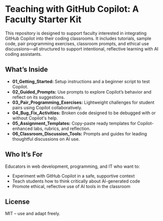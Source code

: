 # Teaching with GitHub Copilot: A Faculty Starter Kit

This repository is designed to support faculty interested in integrating GitHub Copilot into their coding classrooms. It includes tutorials, sample code, pair programming exercises, classroom prompts, and ethical use discussions—all structured to support intentional, reflective learning with AI coding assistants.

## What’s Inside

- **01_Getting_Started:** Setup instructions and a beginner script to test Copilot.
- **02_Guided_Prompts:** Use prompts to explore Copilot’s behavior and reflect on its suggestions.
- **03_Pair_Programming_Exercises:** Lightweight challenges for student pairs using Copilot collaboratively.
- **04_Bug_Fix_Activities:** Broken code designed to be debugged with or without Copilot's help.
- **05_Assignment_Templates:** Copy-paste ready templates for Copilot-enhanced labs, rubrics, and reflection.
- **06_Classroom_Discussion_Tools:** Prompts and guides for leading thoughtful discussions on AI use.

## Who It’s For

Educators in web development, programming, and IT who want to:
- Experiment with GitHub Copilot in a safe, supportive context
- Teach students how to think critically about AI-generated code
- Promote ethical, reflective use of AI tools in the classroom

## License

MIT – use and adapt freely.
